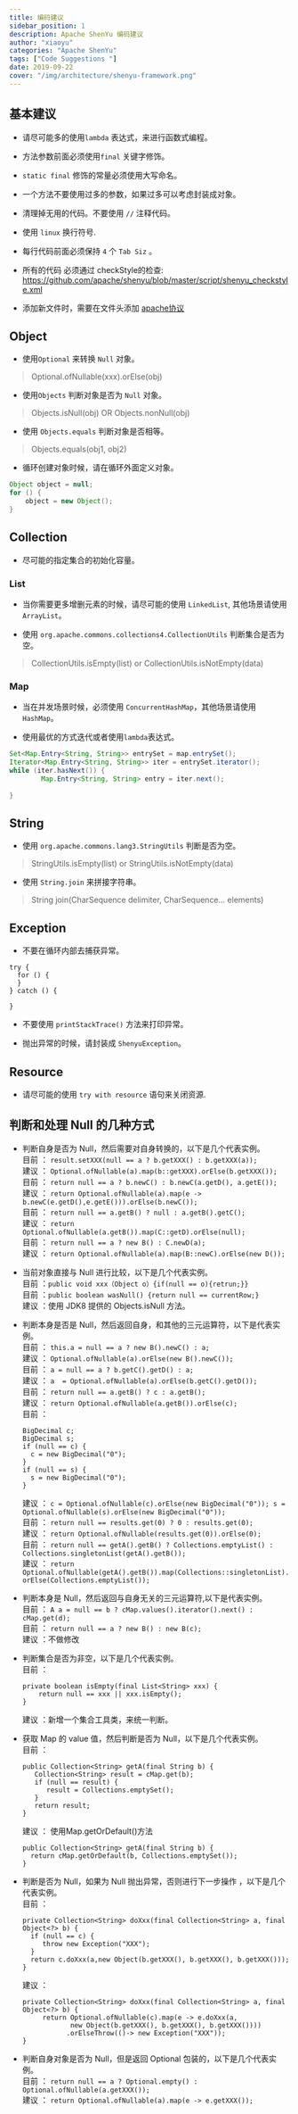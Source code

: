 ```yaml
---
title: 编码建议
sidebar_position: 1
description: Apache ShenYu 编码建议
author: "xiaoyu"
categories: "Apache ShenYu"
tags: ["Code Suggestions "]
date: 2019-09-22
cover: "/img/architecture/shenyu-framework.png"
---
```


## 基本建议

* 请尽可能多的使用`lambda` 表达式，来进行函数式编程。

* 方法参数前面必须使用`final` 关键字修饰。

* `static final` 修饰的常量必须使用大写命名。

* 一个方法不要使用过多的参数，如果过多可以考虑封装成对象。

* 清理掉无用的代码。不要使用 `//` 注释代码。

* 使用 `linux` 换行符号.

* 每行代码前面必须保持 `4` 个 `Tab Siz` 。

* 所有的代码 必须通过 checkStyle的检查: https://github.com/apache/shenyu/blob/master/script/shenyu_checkstyle.xml

* 添加新文件时，需要在文件头添加 [apache协议](https://github.com/apache/shenyu-website/blob/57f9a6b14c27d97137275453b207232f3df53205/LICENSE#L191-L201)

## Object

* 使用`Optional` 来转换 `Null` 对象。

> Optional.ofNullable(xxx).orElse(obj)

* 使用`Objects` 判断对象是否为 `Null` 对象。

> Objects.isNull(obj) OR Objects.nonNull(obj)

* 使用 `Objects.equals` 判断对象是否相等。

> Objects.equals(obj1, obj2)

* 循环创建对象时候，请在循环外面定义对象。

```java
Object object = null;
for () {
    object = new Object();
}
```

## Collection

* 尽可能的指定集合的初始化容量。

### List

* 当你需要更多增删元素的时候，请尽可能的使用 `LinkedList`, 其他场景请使用 `ArrayList`。

* 使用 `org.apache.commons.collections4.CollectionUtils` 判断集合是否为空。

> CollectionUtils.isEmpty(list) or CollectionUtils.isNotEmpty(data)

### Map

* 当在并发场景时候，必须使用 `ConcurrentHashMap`，其他场景请使用 `HashMap`。

* 使用最优的方式迭代或者使用`lambda`表达式。

```java
Set<Map.Entry<String, String>> entrySet = map.entrySet();
Iterator<Map.Entry<String, String>> iter = entrySet.iterator();
while (iter.hasNext()) {
        Map.Entry<String, String> entry = iter.next();
      
}
```

## String

* 使用 `org.apache.commons.lang3.StringUtils` 判断是否为空。

> StringUtils.isEmpty(list) or StringUtils.isNotEmpty(data)

* 使用 `String.join` 来拼接字符串。

> String join(CharSequence delimiter, CharSequence... elements)


## Exception

* 不要在循环内部去捕获异常。

```
try {
  for () {
  }
} catch () {
  
}
```

* 不要使用 `printStackTrace()` 方法来打印异常。

* 抛出异常的时候，请封装成 `ShenyuException`。

## Resource

* 请尽可能的使用 `try with resource` 语句来关闭资源.

## 判断和处理 Null 的几种方式

* 判断自身是否为 Null，然后需要对自身转换的，以下是几个代表实例。    
    目前 ： ```result.setXXX(null == a ? b.getXXX() : b.getXXX(a));```  
    建议 ： ```Optional.ofNullable(a).map(b::getXXX).orElse(b.getXXX());```  
    目前 ： ```return null == a ? b.newC() : b.newC(a.getD(), a.getE());```    
    建议 ： ```return Optional.ofNullable(a).map(e -> b.newC(e.getD(),e.getE())).orElse(b.newC());```  
    目前 ： ```return null == a.getB() ? null : a.getB().getC();```  
    建议 ： ```return Optional.ofNullable(a.getB()).map(C::getD).orElse(null);```  
    目前 ： ```return null == a ? new B() : C.newD(a);```    
    建议 ： ```return Optional.ofNullable(a).map(B::newC).orElse(new D());```  

* 当前对象直接与 Null 进行比较，以下是几个代表实例。  
  目前 ：```public void xxx（Object o）{if(null == o){retrun;}}```  
  目前 ：```public boolean wasNull() {return null == currentRow;}```  
  建议 ：使用 JDK8 提供的 Objects.isNull 方法。  

* 判断本身是否是 Null，然后返回自身，和其他的三元运算符，以下是代表实例。  
  目前 ： ```this.a = null == a ? new B().newC() : a;```      
  建议 ： ```Optional.ofNullable(a).orElse(new B().newC());```  
  目前 ： ```a = null == a ? b.getC().getD() : a;```      
  建议 ： ```a  = Optional.ofNullable(a).orElse(b.getC().getD());```  
  目前 ： ```return null == a.getB() ? c : a.getB();```  
  建议 ： ```return Optional.ofNullable(a.getB()).orElse(c);```  
  目前 ： 

  ```
  BigDecimal c;
  BigDecimal s;
  if (null == c) {
    c = new BigDecimal("0");
  }
  if (null == s) {
    s = new BigDecimal("0");
  }
  ```
  
  建议 ： ```c = Optional.ofNullable(c).orElse(new BigDecimal("0")); s = Optional.ofNullable(s).orElse(new BigDecimal("0"));```    
  目前 ： ```return null == results.get(0) ? 0 : results.get(0);```  
  建议 ： ```return Optional.ofNullable(results.get(0)).orElse(0);```  
  目前 ： ```return null == getA().getB() ? Collections.emptyList() : Collections.singletonList(getA().getB());```    
  建议 ： ```return Optional.ofNullable(getA().getB()).map(Collections::singletonList).orElse(Collections.emptyList());```  

* 判断本身是 Null，然后返回与自身无关的三元运算符,以下是代表实例。  
  目前 ： ```A a = null == b ? cMap.values().iterator().next() : cMap.get(d);```  
  目前 ： ```return null == a ? new B() : new B(c);```  
  建议 ：不做修改  

* 判断集合是否为非空，以下是几个代表实例。  
  目前 ：  

  ```
  private boolean isEmpty(final List<String> xxx) {
      return null == xxx || xxx.isEmpty();
  }
  ```
  
  建议 ：新增一个集合工具类，来统一判断。  

* 获取 Map 的 value 值，然后判断是否为 Null，以下是几个代表实例。  
  目前 ：

  ```
  public Collection<String> getA(final String b) {
     Collection<String> result = cMap.get(b);
     if (null == result) {
        result = Collections.emptySet();
     }
     return result;
  }
  ```
  
  建议 ： 使用Map.getOrDefault()方法  

  ```
  public Collection<String> getA(final String b) {
    return cMap.getOrDefault(b, Collections.emptySet());
  }
  ```

* 判断是否为 Null，如果为 Null 抛出异常，否则进行下一步操作 ，以下是几个代表实例。  
  目前 ：

  ```
  private Collection<String> doXxx(final Collection<String> a, final Object<?> b) {
    if (null == c) {
       throw new Exception("XXX");
    }
    return c.doXxx(a,new Object(b.getXXX(), b.getXXX(), b.getXXX()));
  }
  ```
  
  建议 ：

  ```
  private Collection<String> doXxx(final Collection<String> a, final Object<?> b) {
       return Optional.ofNullable(c).map(e -> e.doXxx(a,
              new Object(b.getXXX(), b.getXXX(), b.getXXX())))
             .orElseThrow(()-> new Exception("XXX"));
  }
  ```

* 判断自身对象是否为 Null，但是返回 Optional 包装的，以下是几个代表实例。  
  目前 ： ```return null == a ? Optional.empty() : Optional.ofNullable(a.getXXX());```    
  建议 ： ```return Optional.ofNullable(a).map(e -> e.getXXX());```  
  